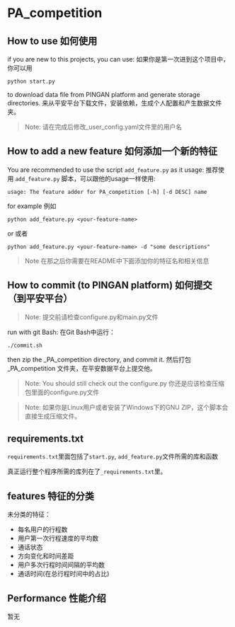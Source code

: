 # PA_competition

## How to use 如何使用

if you are new to this projects, you can use:
如果你是第一次进到这个项目中，你可以用

    python start.py

to download data file from PINGAN platform and generate storage directories.
来从平安平台下载文件，安装依赖，生成个人配置和产生数据文件夹。

> Note: 请在完成后修改_user_config.yaml文件里的用户名

## How to add a new feature 如何添加一个新的特征

You are recommended to use the script `add_feature.py` as it usage:
推荐使用 `add_feature.py` 脚本，可以跟他的usage一样使用:

    usage: The feature adder for PA_competition [-h] [-d DESC] name

for example 例如

    python add_feature.py <your-feature-name>

or 或者

    python add_feature.py <your-feature-name> -d "some descriptions"

> Note 在那之后你需要在README中下面添加你的特征名和相关信息

## How to commit (to PINGAN platform) 如何提交（到平安平台）

> Note: 提交前请检查configure.py和main.py文件

run with git Bash:
在Git Bash中运行：

    ./commit.sh

then zip the _PA_competition directory, and commit it.
然后打包_PA_competition 文件夹，在平安数据平台上提交他。

> Note: You should still check out the configure.py 你还是应该检查压缩包里面的configure.py文件

> Note: 如果你是Linux用户或者安装了Windows下的GNU ZIP，这个脚本会直接生成压缩文件。

## requirements.txt

`requirements.txt`里面包括了`start.py`, `add_feature.py`文件所需的库和函数

真正运行整个程序所需的库列在了`_requirements.txt`里。

## features 特征的分类

未分类的特征：
- 每名用户的行程数
- 用户第一次行程速度的平均数
- 通话状态
- 方向变化和时间差距
- 用户多次行程时间间隔的平均数
- 通话时间(在总行程时间中的占比)

## Performance 性能介绍

暂无
